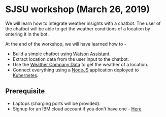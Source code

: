 # SJSU workshop (March 26, 2019)
We will learn how to integrate weather insights with a chatbot. The user of the chatbot will be able to get the weather conditions of a location by entering it in the bot.

At the end of the workshop, we will have learned how to -

* Build a simple chatbot using [Watson Assistant](https://cloud.ibm.com/catalog/services/watson-assistant).
* Extract location data from the user input to the chatbot.
* Use the [Weather Company Data](https://cloud.ibm.com/catalog/services/weather-company-data) to get the weather of a location.
* Connect everything using a [NodeJS](https://nodejs.org/en/) application deployed to [Kubernetes](https://cloud.ibm.com/containers-kubernetes/catalog/cluster).

## Prerequisite

* Laptops (charging ports will be provided).
* Signup for an IBM cloud account if you don't have one - [Here](https://cloud.ibm.com/registration)
